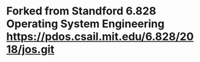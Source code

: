 # Forked from Standford 6.828 Operating System Engineering https://pdos.csail.mit.edu/6.828/2018/jos.git
